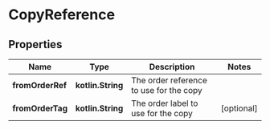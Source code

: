 
# CopyReference

## Properties
Name | Type | Description | Notes
------------ | ------------- | ------------- | -------------
**fromOrderRef** | **kotlin.String** | The order reference to use for the copy | 
**fromOrderTag** | **kotlin.String** | The order label to use for the copy |  [optional]



